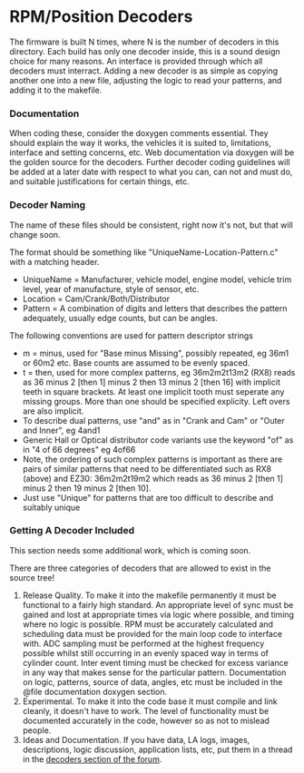 # RPM/Position Decoders

The firmware is built N times, where N is the number of decoders in this
directory. Each build has only one decoder inside, this is a sound design choice
for many reasons. An interface is provided through which all decoders must
interract. Adding a new decoder is as simple as copying another one into a new
file, adjusting the logic to read your patterns, and adding it to the makefile.

### Documentation

When coding these, consider the doxygen comments essential. They should explain
the way it works, the vehicles it is suited to, limitations, interface and
setting concerns, etc. Web documentation via doxygen will be the golden source
for the decoders. Further decoder coding guidelines will be added at a later
date with respect to what you can, can not and must do, and suitable
justifications for certain things, etc.

### Decoder Naming

The name of these files should be consistent, right now it's not, but that will change soon.

The format should be something like "UniqueName-Location-Pattern.c" with a
matching header.

 - UniqueName = Manufacturer, vehicle model, engine model, vehicle trim level, year of manufacture, style of sensor, etc.
 - Location = Cam/Crank/Both/Distributor
 - Pattern = A combination of digits and letters that describes the pattern adequately, usually edge counts, but can be angles.

The following conventions are used for pattern descriptor strings

 - m = minus, used for "Base minus Missing", possibly repeated, eg 36m1 or 60m2 etc. Base counts are assumed to be evenly spaced.
 - t = then, used for more complex patterns, eg 36m2m2t13m2 (RX8) reads as 36 minus 2 [then 1] minus 2 then 13 minus 2 [then 16] with implicit teeth in square brackets. At least one implicit tooth must seperate any missing groups. More than one should be specified explicity. Left overs are also implicit.
 - To describe dual patterns, use "and" as in "Crank and Cam" or "Outer and Inner", eg 4and1
 - Generic Hall or Optical distributor code variants use the keyword "of" as in "4 of 66 degrees" eg 4of66
 - Note, the ordering of such complex patterns is important as there are pairs of similar patterns that need to be differentiated such as RX8 (above) and EZ30: 36m2m2t19m2 which reads as 36 minus 2 [then 1] minus 2 then 19 minus 2 [then 10].
 - Just use "Unique" for patterns that are too difficult to describe and suitably unique

### Getting A Decoder Included

This section needs some additional work, which is coming soon.

There are three categories of decoders that are allowed to exist in the source tree!

1. Release Quality. To make it into the makefile permanently it must be functional to a fairly high standard. An appropriate level of sync must be gained and lost at appropriate times via logic where possible, and timing where no logic is possible. RPM must be accurately calculated and scheduling data must be provided for the main loop code to interface with. ADC sampling must be performed at the highest frequency possible whilst still occurring in an evenly spaced way in terms of cylinder count. Inter event timing must be checked for excess variance in any way that makes sense for the particular pattern. Documentation on logic, patterns, source of data, angles, etc must be included in the @file documentation doxygen section.
2. Experimental. To make it into the code base it must compile and link cleanly, it doesn't have to work. The level of functionality must be documented accurately in the code, however so as not to mislead people.
3. Ideas and Documentation. If you have data, LA logs, images, descriptions, logic discussion, application lists, etc, put them in a thread in the [decoders section of the forum](http://forum.diyefi.org/viewforum.php?f=56).

